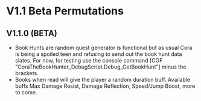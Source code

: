 # V1.1 Beta Permutations

## V1.1.0 (BETA)
* Book Hunts are random quest generator is functional but as usual Cora is being a spoiled teen and refusing to send out the book hunt data slates. For now, for testing use the console command [CGF "CoraTheBookHunter_DebugScript.Debug_GetBookHunt"] minus the brackets.
* Books when read will give the player a random duration buff. Available buffs Max Damage Resist, Damage Reflection, Speed/Jump Boost, more to come.
